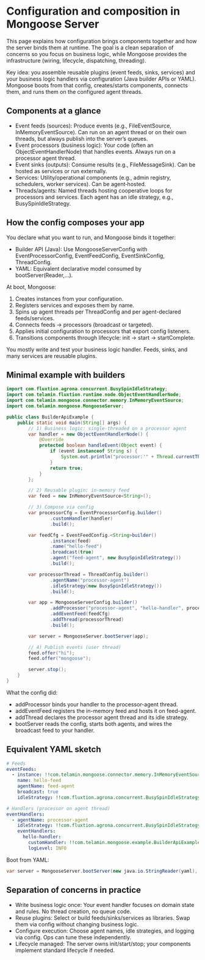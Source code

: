 # Configuration and composition in Mongoose Server

This page explains how configuration brings components together and how the server binds them at runtime. The goal is a
clean separation of concerns so you focus on business logic, while Mongoose provides the infrastructure (wiring,
lifecycle, dispatching, threading).

Key idea: you assemble reusable plugins (event feeds, sinks, services) and your business logic handlers via
configuration (Java builder APIs or YAML). Mongoose boots from that config, creates/starts components, connects them,
and runs them on the configured agent threads.

## Components at a glance

- Event feeds (sources): Produce events (e.g., FileEventSource, InMemoryEventSource). Can run on an agent thread or on
  their own threads, but always publish into the server’s queues.
- Event processors (business logic): Your code (often an ObjectEventHandlerNode) that handles events. Always run on a
  processor agent thread.
- Event sinks (outputs): Consume results (e.g., FileMessageSink). Can be hosted as services or run externally.
- Services: Utility/operational components (e.g., admin registry, schedulers, worker services). Can be agent‑hosted.
- Threads/agents: Named threads hosting cooperative loops for processors and services. Each agent has an idle strategy,
  e.g., BusySpinIdleStrategy.

## How the config composes your app

You declare what you want to run, and Mongoose binds it together:

- Builder API (Java): Use MongooseServerConfig with EventProcessorConfig, EventFeedConfig, EventSinkConfig,
  ThreadConfig.
- YAML: Equivalent declarative model consumed by bootServer(Reader,...).

At boot, Mongoose:

1. Creates instances from your configuration.
2. Registers services and exposes them by name.
3. Spins up agent threads per ThreadConfig and per agent-declared feeds/services.
4. Connects feeds → processors (broadcast or targeted).
5. Applies initial configuration to processors that export config listeners.
6. Transitions components through lifecycle: init → start → startComplete.

You mostly write and test your business logic handler. Feeds, sinks, and many services are reusable plugins.

## Minimal example with builders

```java
import com.fluxtion.agrona.concurrent.BusySpinIdleStrategy;
import com.telamin.fluxtion.runtime.node.ObjectEventHandlerNode;
import com.telamin.mongoose.connector.memory.InMemoryEventSource;
import com.telamin.mongoose.MongooseServer;

public class BuilderApiExample {
    public static void main(String[] args) {
        // 1) Business logic: single-threaded on a processor agent
        var handler = new ObjectEventHandlerNode() {
            @Override
            protected boolean handleEvent(Object event) {
                if (event instanceof String s) {
                    System.out.println("processor:'" + Thread.currentThread().getName() + "' event:" + s);
                }
                return true;
            }
        };

        // 2) Reusable plugin: in-memory feed
        var feed = new InMemoryEventSource<String>();

        // 3) Compose via config
        var processorCfg = EventProcessorConfig.builder()
                .customHandler(handler)
                .build();

        var feedCfg = EventFeedConfig.<String>builder()
                .instance(feed)
                .name("hello-feed")
                .broadcast(true)
                .agent("feed-agent", new BusySpinIdleStrategy())
                .build();

        var processorThread = ThreadConfig.builder()
                .agentName("processor-agent")
                .idleStrategy(new BusySpinIdleStrategy())
                .build();

        var app = MongooseServerConfig.builder()
                .addProcessor("processor-agent", "hello-handler", processorCfg)
                .addEventFeed(feedCfg)
                .addThread(processorThread)
                .build();

        var server = MongooseServer.bootServer(app);

        // 4) Publish events (user thread)
        feed.offer("hi");
        feed.offer("mongoose");

        server.stop();
    }
}

```

What the config did:

- addProcessor binds your handler to the processor-agent thread.
- addEventFeed registers the in-memory feed and hosts it on feed-agent.
- addThread declares the processor agent thread and its idle strategy.
- bootServer reads the config, starts both agents, and wires the broadcast feed to your handler.

## Equivalent YAML sketch

```yaml
# Feeds
eventFeeds:
  - instance: !!com.telamin.mongoose.connector.memory.InMemoryEventSource
    name: hello-feed
    agentName: feed-agent
    broadcast: true
    idleStrategy: !!com.fluxtion.agrona.concurrent.BusySpinIdleStrategy { }

# Handlers (processor on agent thread)
eventHandlers:
  - agentName: processor-agent
    idleStrategy: !!com.fluxtion.agrona.concurrent.BusySpinIdleStrategy { }
    eventHandlers:
      hello-handler:
        customHandler: !!com.telamin.mongoose.example.BuilderApiExampleHandler { }
        logLevel: INFO
```

Boot from YAML:

```java
var server = MongooseServer.bootServer(new java.io.StringReader(yaml), rec -> {});
```

## Separation of concerns in practice

- Write business logic once: Your event handler focuses on domain state and rules. No thread creation, no queue code.
- Reuse plugins: Select or build feeds/sinks/services as libraries. Swap them via config without changing business
  logic.
- Configure execution: Choose agent names, idle strategies, and logging via config. Ops can tune these independently.
- Lifecycle managed: The server owns init/start/stop; your components implement standard lifecycle if needed.